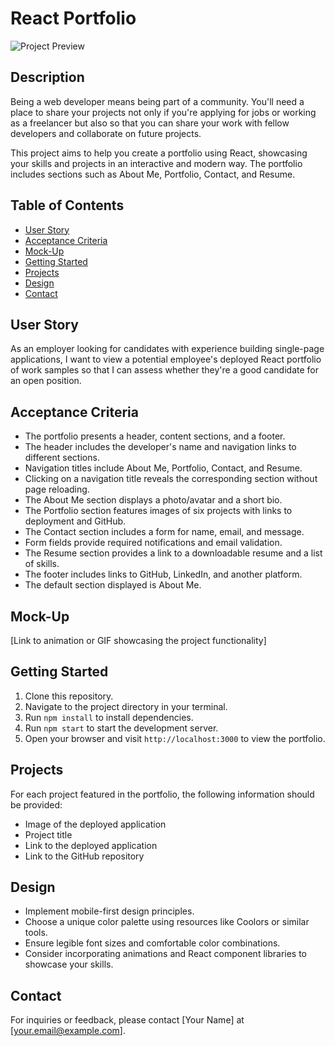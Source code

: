 # React Portfolio

![Project Preview](link_to_preview_image.gif)

## Description
Being a web developer means being part of a community. You'll need a place to share your projects not only if you're applying for jobs or working as a freelancer but also so that you can share your work with fellow developers and collaborate on future projects.

This project aims to help you create a portfolio using React, showcasing your skills and projects in an interactive and modern way. The portfolio includes sections such as About Me, Portfolio, Contact, and Resume.

## Table of Contents
- [User Story](#user-story)
- [Acceptance Criteria](#acceptance-criteria)
- [Mock-Up](#mock-up)
- [Getting Started](#getting-started)
- [Projects](#projects)
- [Design](#design)
- [Contact](#contact)

## User Story
As an employer looking for candidates with experience building single-page applications, I want to view a potential employee's deployed React portfolio of work samples so that I can assess whether they're a good candidate for an open position.

## Acceptance Criteria
- The portfolio presents a header, content sections, and a footer.
- The header includes the developer's name and navigation links to different sections.
- Navigation titles include About Me, Portfolio, Contact, and Resume.
- Clicking on a navigation title reveals the corresponding section without page reloading.
- The About Me section displays a photo/avatar and a short bio.
- The Portfolio section features images of six projects with links to deployment and GitHub.
- The Contact section includes a form for name, email, and message.
- Form fields provide required notifications and email validation.
- The Resume section provides a link to a downloadable resume and a list of skills.
- The footer includes links to GitHub, LinkedIn, and another platform.
- The default section displayed is About Me.

## Mock-Up
[Link to animation or GIF showcasing the project functionality]

## Getting Started
1. Clone this repository.
2. Navigate to the project directory in your terminal.
3. Run `npm install` to install dependencies.
4. Run `npm start` to start the development server.
5. Open your browser and visit `http://localhost:3000` to view the portfolio.

## Projects
For each project featured in the portfolio, the following information should be provided:
- Image of the deployed application
- Project title
- Link to the deployed application
- Link to the GitHub repository

## Design
- Implement mobile-first design principles.
- Choose a unique color palette using resources like Coolors or similar tools.
- Ensure legible font sizes and comfortable color combinations.
- Consider incorporating animations and React component libraries to showcase your skills.

## Contact
For inquiries or feedback, please contact [Your Name] at [your.email@example.com].
